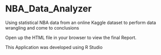 # NBA_Data_Analyzer
Using statistical NBA data from an online Kaggle dataset to perform data wrangling and come to conclusions

Open up the HTML file in your browser to view the final Report.

This Application was developed using R Studio
